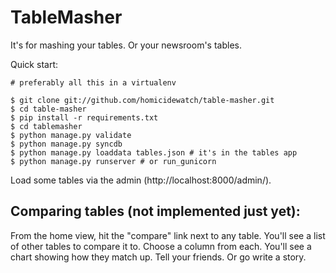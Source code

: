 TableMasher
===========

It's for mashing your tables. Or your newsroom's tables.

Quick start:

    # preferably all this in a virtualenv
    
    $ git clone git://github.com/homicidewatch/table-masher.git
    $ cd table-masher
    $ pip install -r requirements.txt
    $ cd tablemasher
    $ python manage.py validate
    $ python manage.py syncdb
    $ python manage.py loaddata tables.json # it's in the tables app
    $ python manage.py runserver # or run_gunicorn
    
Load some tables via the admin (http://localhost:8000/admin/).

Comparing tables (not implemented just yet):
--------------------------------------------

From the home view, hit the "compare" link next to any table. You'll see a list of other tables to compare it to. Choose a column from each. You'll see a chart showing how they match up. Tell your friends. Or go write a story.